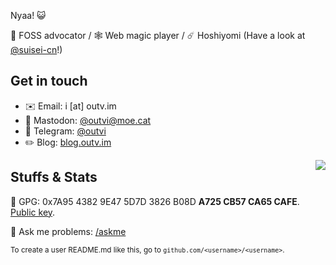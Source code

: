 Nyaa! 😺

💚 FOSS advocator / 🕸 Web magic player / ☄️ Hoshiyomi (Have a look at [@suisei-cn](https://github.com/suisei-cn)!)

## Get in touch
* ✉️ Email: i [at] outv.im
* 🐘 Mastodon: [@outvi@moe.cat](https://moe.cat/@outvi)
* 💬 Telegram: [@outvi](https://t.me/outvi)
* ✏️ Blog: [blog.outv.im](https://blog.outv.im)

<img align=right src="https://github-readme-stats.vercel.app/api?username=outloudvi&show_icons=true&hide_border=true&theme=tokyonight" />

## Stuffs & Stats
🔑 GPG: 0x7A95 4382 9E47 5D7D 3826 B08D **A725 CB57 CA65 CAFE**. [Public key](https://github.com/outloudvi/askme/blob/master/pubkey.asc).

🤔 Ask me problems: [/askme](https://github.com/outloudvi/askme)

<sub>To create a user README.md like this, go to `github.com/<username>/<username>`.</sub>
